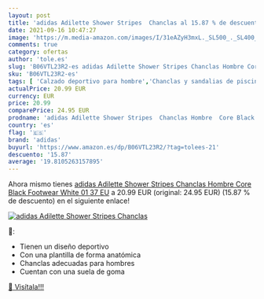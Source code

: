 ```yaml
---
layout: post
title: 'adidas Adilette Shower Stripes  Chanclas al 15.87 % de descuento'
date: 2021-09-16 10:47:27
image: 'https://m.media-amazon.com/images/I/31eAZyH3mxL._SL500_._SL400_.jpg'
comments: true
category: ofertas
author: 'tole.es'
slug: 'B06VTL23R2-es adidas Adilette Shower Stripes Chanclas Hombre Core Black...'
sku: 'B06VTL23R2-es'
tags: [ 'Calzado deportivo para hombre','Chanclas y sandalias de piscina para hombre','Zapatillas y calzado deportivo para hombre','Zapatos','Zapatos para hombre','Zapatos y complementos','adidas','chanclas', ]
actualPrice: 20.99 EUR
currency: EUR
price: 20.99
comparePrice: 24.95 EUR
prodname: 'adidas Adilette Shower Stripes  Chanclas Hombre  Core Black Footwear White 01  37 EU'
country: 'es'
flag: '🇪🇸'
brand: 'adidas'
buyurl: 'https://www.amazon.es/dp/B06VTL23R2/?tag=tolees-21'
descuento: '15.87'
average: '19.8105263157895'
---
```


Ahora mismo tienes [adidas Adilette Shower Stripes  Chanclas Hombre  Core Black Footwear White 01  37 EU](https://www.amazon.es/dp/B06VTL23R2/?tag=tolees-21) a 20.99 EUR (original: 24.95 EUR) (15.87 %  de descuento) en el siguiente enlace!

[![adidas Adilette Shower Stripes  Chanclas](https://m.media-amazon.com/images/I/31eAZyH3mxL._SL500_._SL400_.jpg)](https://www.amazon.es/dp/B06VTL23R2/?tag=tolees-21)

🔎:

- Tienen un diseño deportivo
- Con una plantilla de forma anatómica
- Chanclas adecuadas para hombres
- Cuentan con una suela de goma

[🛒 Visítala!!!](https://www.amazon.es/dp/B06VTL23R2/?tag=tolees-21)
